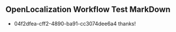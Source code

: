 ## OpenLocalization Workflow Test MarkDown

* 04f2dfea-cff2-4890-ba91-cc3074dee6a4 
thanks!



<!--HONumber=Jan16_HO3-->
